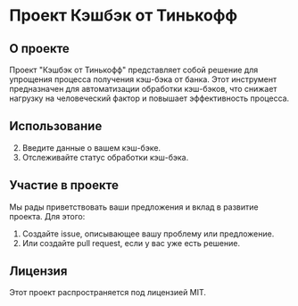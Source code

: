 # Проект Кэшбэк от Тинькофф

## О проекте

Проект "Кэшбэк от Тинькофф" представляет собой решение для упрощения процесса получения кэш-бэка от банка. Этот инструмент предназначен для автоматизации обработки кэш-бэков, что снижает нагрузку на человеческий фактор и повышает эффективность процесса.

## Использование

2. Введите данные о вашем кэш-бэке.
3. Отслеживайте статус обработки кэш-бэка.

## Участие в проекте

Мы рады приветствовать ваши предложения и вклад в развитие проекта. Для этого:

1. Создайте issue, описывающее вашу проблему или предложение.
2. Или создайте pull request, если у вас уже есть решение.

## Лицензия

Этот проект распространяется под лицензией MIT.

